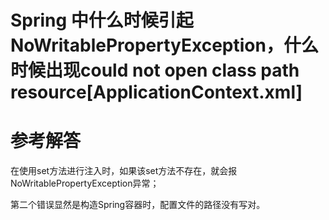 # Spring 中什么时候引起NoWritablePropertyException，什么时候出现could not open class path resource[ApplicationContext.xml]


# 参考解答

在使用set方法进行注入时，如果该set方法不存在，就会报NoWritablePropertyException异常；

第二个错误显然是构造Spring容器时，配置文件的路径没有写对。